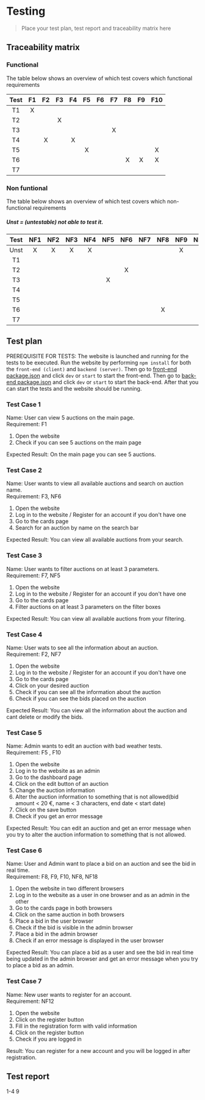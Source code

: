 # Testing

> Place your test plan, test report and traceability matrix here

## Traceability matrix

### Functional

The table below shows an overview of which test covers which functional requirements

| Test | F1 | F2 | F3 | F4 | F5 | F6 | F7 | F8 | F9 | F10 | 
|:----:|:--:|:--:|:--:|:--:|:--:|:--:|:--:|:--:|:--:|:---:|
|  T1  | X  |    |    |    |    |    |    |    |    |     | 
|  T2  |    |    | X  |    |    |    |    |    |    |     |
|  T3  |    |    |    |    |    |    | X  |    |    |     |
|  T4  |    | X  |    | X  |    |    |    |    |    |     |
|  T5  |    |    |    |    | X  |    |    |    |    |  X  |  
|  T6  |    |    |    |    |    |    |    | X  | X  |  X  |
|  T7  |    |    |    |    |    |    |    |    |    |     |

### Non funtional

The table below shows an overview of which test covers which non-functional requirements
##### Unst = (untestable) not able to test it.

| Test | NF1 | NF2 | NF3 | NF4 | NF5 | NF6 | NF7 | NF8 | NF9 | NF10 | NF11 | NF12 | NF13 | NF14 | NF15 | NF16 | NF17 | NF18 | NF19 | 
|:----:|:---:|:---:|:---:|:---:|:---:|:---:|:---:|:---:|:---:|:----:|:----:|:----:|:----:|:----:|:----:|:----:|:----:|:----:|:----:|
| Unst |  X  |  X  |  X  |  X  |     |     |     |     |  X  |  X   |  X   |      |  X   |  X   |  X   |      |  X   |      |      |
|  T1  |     |     |     |     |     |     |     |     |     |      |      |      |      |      |      |      |      |      |      |
|  T2  |     |     |     |     |     |  X  |     |     |     |      |      |      |      |      |      |      |      |      |      |
|  T3  |     |     |     |     |  X  |     |     |     |     |      |      |      |      |      |      |      |      |      |      |
|  T4  |     |     |     |     |     |     |     |     |     |      |      |      |      |      |      |      |      |      |      |
|  T5  |     |     |     |     |     |     |     |     |     |      |      |      |      |      |      |      |      |      |      |
|  T6  |     |     |     |     |     |     |     |  X  |     |      |      |      |      |      |      |      |      |  X   |      |
|  T7  |     |     |     |     |     |     |     |     |     |      |      |  X   |      |      |      |      |      |      |      |


## Test plan
PREREQUISITE FOR TESTS: The website is launched and running for the tests to be executed.
Run the website by performing `npm install` for both the `front-end (client)` and `backend (server)`.
Then go to [front-end package.json](../client/package.json) and click `dev` or `start` to start the front-end.
Then go to [back-end package.json](../server/package.json) and click `dev` or `start` to start the back-end.
After that you can start the tests and the website should be running.

### Test Case 1
Name: User can view 5 auctions on the main page. <br>
Requirement: F1

1. Open the website
2. Check if you can see 5 auctions on the main page

Expected Result: On the main page you can see 5 auctions. <br>

### Test Case 2
Name: User wants to view all available auctions and search on auction name. <br>
Requirement: F3, NF6

1. Open the website
2. Log in to the website / Register for an account if you don't have one
3. Go to the cards page
4. Search for an auction by name on the search bar

Expected Result: You can view all available auctions from your search. <br>

### Test Case 3
Name: User wants to filter auctions on at least 3 parameters. <br>
Requirement: F7, NF5

1. Open the website
2. Log in to the website / Register for an account if you don't have one
3. Go to the cards page
4. Filter auctions on at least 3 parameters on the filter boxes

Expected Result: You can view all available auctions from your filtering. <br>

### Test Case 4
Name: User wats to see all the information about an auction. <br>
Requirement: F2, NF7

1. Open the website
2. Log in to the website / Register for an account if you don't have one
3. Go to the cards page
4. Click on your desired auction
5. Check if you can see all the information about the auction
6. Check if you can see the bids placed on the auction

Expected Result: You can view all the information about the auction and cant delete or modify the bids. <br>

### Test Case 5
Name: Admin wants to edit an auction with bad weather tests. <br>
Requirement: F5 , F10

1. Open the website
2. Log in to the website as an admin
3. Go to the dashboard page 
4. Click on the edit button of an auction
5. Change the auction information
6. Alter the auction information to something that is not allowed(bid amount < 20 €, name < 3 characters, end date < start date)
7. Click on the save button
8. Check if you get an error message

Expected Result: You can edit an auction and get an error message when you try to alter the auction information to something that is not allowed. <br>

### Test Case 6
Name: User and Admin want to place a bid on an auction and see the bid in real time. <br>
Requirement: F8, F9, F10, NF8, NF18

1. Open the website in two different browsers
2. Log in to the website as a user in one browser and as an admin in the other
3. Go to the cards page in both browsers
4. Click on the same auction in both browsers
5. Place a bid in the user browser
6. Check if the bid is visible in the admin browser
7. Place a bid in the admin browser
8. Check if an error message is displayed in the user browser

Expected Result: You can place a bid  as a user and see the bid in real time being updated in the admin browser and get an error message when you try to place a bid as an admin. <br>

### Test Case 7
Name: New user wants to register for an account. <br>
Requirement: NF12

1. Open the website
2. Click on the register button
3. Fill in the registration form with valid information
4. Click on the register button
5. Check if you are logged in

Result: You can register for a new account and you will be logged in after registration. <br>

## Test report
1-4
9
